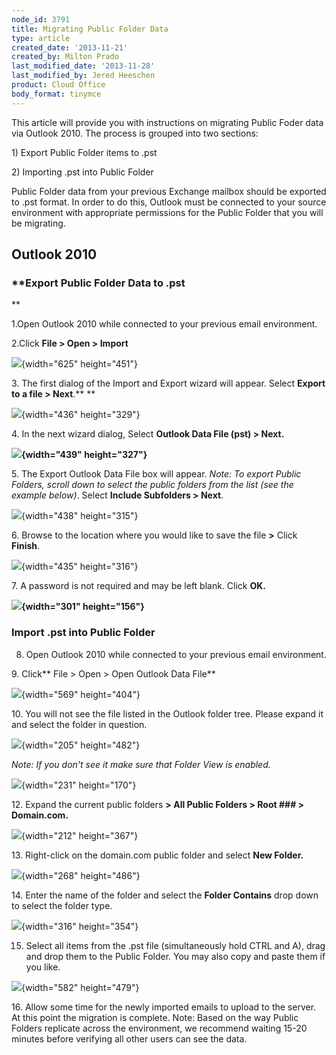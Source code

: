 ```yaml
---
node_id: 3791
title: Migrating Public Folder Data
type: article
created_date: '2013-11-21'
created_by: Milton Prado
last_modified_date: '2013-11-28'
last_modified_by: Jered Heeschen
product: Cloud Office
body_format: tinymce
---
```


This article will provide you with instructions on migrating Public
Foder data via Outlook 2010.  The process is grouped into two sections:


1\) Export Public Folder items to .pst

2\) Importing .pst into Public Folder

Public Folder data from your previous Exchange mailbox should be
exported to .pst format.  In order to do this, Outlook must be connected
to your source environment with appropriate permissions for the Public
Folder that you will be migrating.

**Outlook 2010**
----------------

### **Export Public Folder Data to .pst
**

1.Open Outlook 2010 while connected to your previous email environment.

2.Click **File &gt; Open &gt; Import**

![](https://8026b2e3760e2433679c-fffceaebb8c6ee053c935e8915a3fbe7.ssl.cf2.rackcdn.com/field/image/Outlook_2010_-_export_pic1.png){width="625"
height="451"}



3\. The first dialog of the Import and Export wizard will appear.  Select
**Export to a file &gt; Next**.**
**

![](https://8026b2e3760e2433679c-fffceaebb8c6ee053c935e8915a3fbe7.ssl.cf2.rackcdn.com/field/image/Outlook_2010_-_export_pic2.png){width="436"
height="329"}



4\. In the next wizard dialog, Select **Outlook Data File (pst) &gt;
Next.**

**![](https://8026b2e3760e2433679c-fffceaebb8c6ee053c935e8915a3fbe7.ssl.cf2.rackcdn.com/field/image/Outlook_2010_-_export_pic3.png){width="439"
height="327"}**



5\. The Export Outlook Data File box will appear.  *Note: To export
Public Folders, scroll down to select the public folders from the list
(see the example below)*.  Select **Include Subfolders &gt; Next**.

![](https://8026b2e3760e2433679c-fffceaebb8c6ee053c935e8915a3fbe7.ssl.cf2.rackcdn.com/field/image/Outlook_2010_-_export_pic4png.jpg){width="438"
height="315"}



6\. Browse to the location where you would like to save the file **&gt;**
Click **Finish**.

![](https://8026b2e3760e2433679c-fffceaebb8c6ee053c935e8915a3fbe7.ssl.cf2.rackcdn.com/field/image/Outlook_2010_-_export_pic5png.png){width="435"
height="316"}



7\. A password is not required and may be left blank.  Click **OK.**

**![](https://8026b2e3760e2433679c-fffceaebb8c6ee053c935e8915a3fbe7.ssl.cf2.rackcdn.com/field/image/Outlook_2010_-_export_pic6png.png){width="301"
height="156"}**





### Import .pst into Public Folder

8. Open Outlook 2010 while connected to your previous email environment.

9\. Click** File &gt; Open &gt; Open Outlook Data File**

 ![](https://8026b2e3760e2433679c-fffceaebb8c6ee053c935e8915a3fbe7.ssl.cf2.rackcdn.com/field/image/Outlook_2010_-_import_pic7png.png){width="569"
height="404"}



10\. You will not see the file listed in the Outlook folder tree.  Please
expand it and select the folder in question.

![](https://8026b2e3760e2433679c-fffceaebb8c6ee053c935e8915a3fbe7.ssl.cf2.rackcdn.com/field/image/Outlook_2010_-_import_pic8png.jpg){width="205"
height="482"}



*Note: If you don't see it make sure that Folder View is enabled.*

![](https://8026b2e3760e2433679c-fffceaebb8c6ee053c935e8915a3fbe7.ssl.cf2.rackcdn.com/field/image/Outlook_2010_-_import_pic9.png){width="231"
height="170"}



12\. Expand the current public folders **&gt; All Public Folders &gt;
Root \#\#\# &gt; Domain.com.**

 ![](https://8026b2e3760e2433679c-fffceaebb8c6ee053c935e8915a3fbe7.ssl.cf2.rackcdn.com/field/image/Outlook_2010_-_import_pic10_0.jpg){width="212"
height="367"}



13\. Right-click on the domain.com public folder and select **New
Folder.**

 ![](https://8026b2e3760e2433679c-fffceaebb8c6ee053c935e8915a3fbe7.ssl.cf2.rackcdn.com/field/image/Outlook_2010_-_import_pic11.jpg){width="268"
height="486"}



14\. Enter the name of the folder and select the **Folder Contains** drop
down to select the folder type.

![](https://8026b2e3760e2433679c-fffceaebb8c6ee053c935e8915a3fbe7.ssl.cf2.rackcdn.com/field/image/Outlook_2010_-_import_pic13.jpg){width="316"
height="354"}



15. Select all items from the .pst file (simultaneously hold CTRL and
A), drag and drop them to the Public Folder. You may also copy and paste
them if you like.

![](https://8026b2e3760e2433679c-fffceaebb8c6ee053c935e8915a3fbe7.ssl.cf2.rackcdn.com/field/image/Outlook_2010_-_import_pic12.jpg){width="582"
height="479"}



16\. Allow some time for the newly imported emails to upload to the
server.  At this point the migration is complete.  Note: Based on the
way Public Folders replicate across the environment, we recommend
waiting 15-20 minutes before verifying all other users can see the data.


